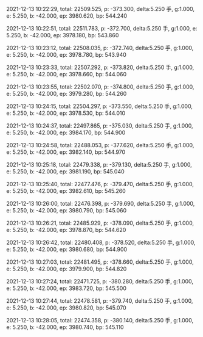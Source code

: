 2021-12-13 10:22:29, total: 22509.525, p: -373.300, delta:5.250 手, g:1.000, e: 5.250, b: -42.000, ep: 3980.620, bp: 544.240

2021-12-13 10:22:51, total: 22511.783, p: -372.700, delta:5.250 手, g:1.000, e: 5.250, b: -42.000, ep: 3978.180, bp: 543.860

2021-12-13 10:23:12, total: 22508.035, p: -372.740, delta:5.250 手, g:1.000, e: 5.250, b: -42.000, ep: 3978.780, bp: 543.940

2021-12-13 10:23:33, total: 22507.292, p: -373.820, delta:5.250 手, g:1.000, e: 5.250, b: -42.000, ep: 3978.660, bp: 544.060

2021-12-13 10:23:55, total: 22502.070, p: -374.800, delta:5.250 手, g:1.000, e: 5.250, b: -42.000, ep: 3979.280, bp: 544.260

2021-12-13 10:24:15, total: 22504.297, p: -373.550, delta:5.250 手, g:1.000, e: 5.250, b: -42.000, ep: 3978.530, bp: 544.010

2021-12-13 10:24:37, total: 22497.865, p: -375.030, delta:5.250 手, g:1.000, e: 5.250, b: -42.000, ep: 3984.170, bp: 544.900

2021-12-13 10:24:58, total: 22488.053, p: -377.620, delta:5.250 手, g:1.000, e: 5.250, b: -42.000, ep: 3982.140, bp: 544.970

2021-12-13 10:25:18, total: 22479.338, p: -379.130, delta:5.250 手, g:1.000, e: 5.250, b: -42.000, ep: 3981.190, bp: 545.040

2021-12-13 10:25:40, total: 22477.476, p: -379.470, delta:5.250 手, g:1.000, e: 5.250, b: -42.000, ep: 3982.610, bp: 545.260

2021-12-13 10:26:00, total: 22476.398, p: -379.690, delta:5.250 手, g:1.000, e: 5.250, b: -42.000, ep: 3980.790, bp: 545.060

2021-12-13 10:26:21, total: 22485.929, p: -378.090, delta:5.250 手, g:1.000, e: 5.250, b: -42.000, ep: 3978.870, bp: 544.620

2021-12-13 10:26:42, total: 22480.408, p: -378.520, delta:5.250 手, g:1.000, e: 5.250, b: -42.000, ep: 3980.680, bp: 544.900

2021-12-13 10:27:03, total: 22481.495, p: -378.660, delta:5.250 手, g:1.000, e: 5.250, b: -42.000, ep: 3979.900, bp: 544.820

2021-12-13 10:27:24, total: 22471.725, p: -380.280, delta:5.250 手, g:1.000, e: 5.250, b: -42.000, ep: 3983.720, bp: 545.500

2021-12-13 10:27:44, total: 22478.581, p: -379.740, delta:5.250 手, g:1.000, e: 5.250, b: -42.000, ep: 3980.820, bp: 545.070

2021-12-13 10:28:05, total: 22474.358, p: -380.140, delta:5.250 手, g:1.000, e: 5.250, b: -42.000, ep: 3980.740, bp: 545.110